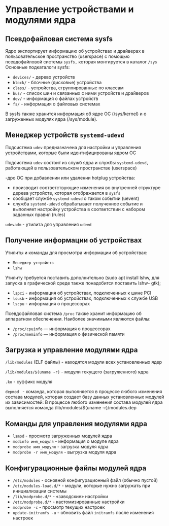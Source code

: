 # Управление устройствами и модулями ядра

## Псевдофайловая система sysfs

Ядро экспортирует информацию об устройствах и драйверах в пользовательское пространство (userspace) с помощью
псевдофайловой системы `sysfs,` которая монтируется в каталог `/sys`
Основные подкаталоги sysfs:
- `devices/` - дерево устройств
- `block/` - блочные (дисковые) устройства
- `class/` - устройства, сгруппированные по классам
- `bus/` - список шин и связанных с ними устройств и драйверов
- `dev/` - информация о файлах устройств
- `fs/` - информация о файловых системах

B sysfs также хранится информация об ядре ОС (/sys/kernel) и о загруженных модулях ядра (/sys/module).

## Менеджер устройств `systemd-udevd`

Подсистема `udev` предназначена для настройки и управления устройствами, которые были идентифицированы ядром ОС

Подсистема `udev` состоит из служб ядра и службы `systemd-udevd,` работающей в пользовательском пространстве (userspace)

-дро ОС при добавлении или удалении hotplug устройства:
- производит соответствующие изменения во внутренней структуре дерева устройств, которая отображается в `sysfs`
- сообщает службе `systemd-udevd` о таком событии (uevent)
- служба `systemd-udevd` обрабатывает полученное событие и выполняет настройку устройства в соответствии с набором
  заданных правил (rules)

`udevadm` - утилита для управления `udevd`

## Получение информации об устройствах

Утилиты и команды для просмотра информации об устройствах:
- `Менеджер устройств`
- `lshw`

Утилиту требуется поставить дополнительно (sudo apt install lshw, для запуска в графической среде также понадобится
поставить Ishw- gtk);
- `lspci` - информация об устройствах, подключенных к шине PCI
- `lsusb` - информация об устройствах, подключенных к службе USB
- `lscpu` - информация о процессорах

Псевдофайловая система `/ргос` также хранит информацию об аппаратном обеспечении. Наиболее значимыми являются файлы:
- `/proc/cpuinfo` — информация о процессорах
- `/proc/meminfo` — информация о физической памяти

## Загрузка и управление модулями ядра

`/lib/modules` (ELF файлы) - находятся модули всех установленных ядер

`/lib/modules/$(uname -r)` - модули текущего (загруженного) ядра

`.kо` - суффикс модуля

`depmod ` - команда, которая выполняется в процессе любого изменения состава модулей, которая создает базу данных установленных модулей их зависимостей:
В процессе любого изменения состава модулей ядра выполняется команда
/lib/modules/$(uname -r)/modules.dep

## Команды для управления модулями ядра

- `lsmod` - просмотр загруженных модулей ядра
- `modinfo имя_модуля` - информация о модуле ядра
- `modprobe имя_модуля` - загрузка модуля ядра
- `modprobe -r имя_модуля` - выгрузка модуля ядра

## Конфигурационные файлы модулей ядра

- `/etc/modules` - основной конфигурационный файл (обычно пустой)
- `/etc/modules-load.d/*` - модули, которые нужно загружать при инициализации системы
- `/lib/modprobe.d/*` - «заводские» настройки
- `/etc/modprobe.d/*` - кастомизированные настройки
- `modprobe -c` - просмотр текущих настроек
- `update-initramfs -u` - обновить файл `initramfs` после изменения настроек
